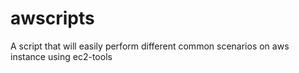 awscripts
=========

A script that will easily perform different common scenarios on aws instance using ec2-tools
